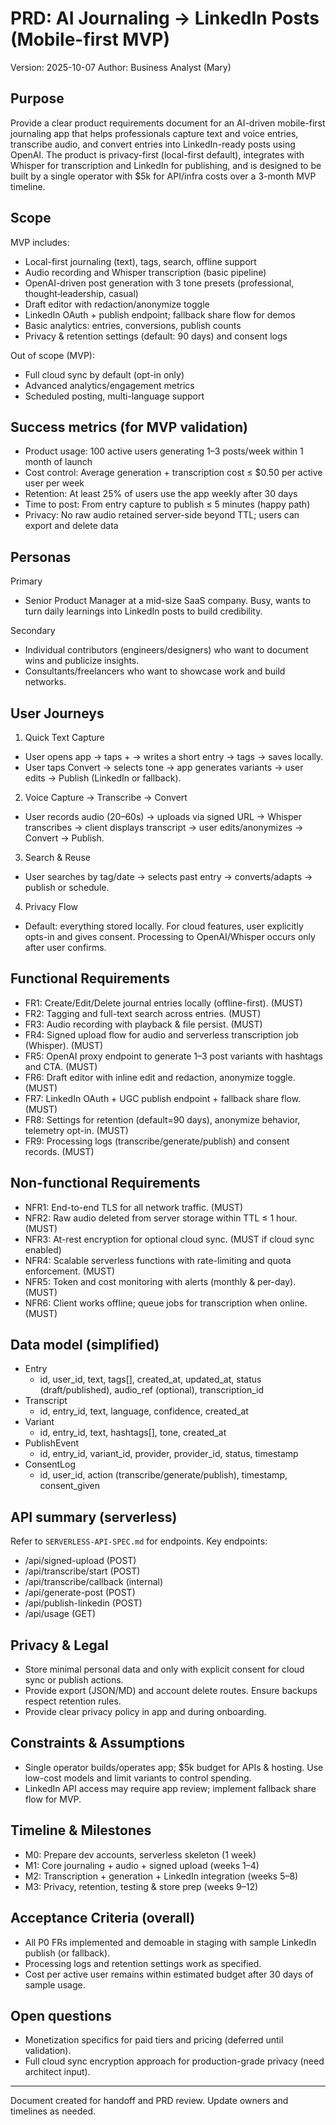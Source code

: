 # PRD: AI Journaling → LinkedIn Posts (Mobile-first MVP)

Version: 2025-10-07
Author: Business Analyst (Mary)

## Purpose
Provide a clear product requirements document for an AI-driven mobile-first journaling app that helps professionals capture text and voice entries, transcribe audio, and convert entries into LinkedIn-ready posts using OpenAI. The product is privacy-first (local-first default), integrates with Whisper for transcription and LinkedIn for publishing, and is designed to be built by a single operator with $5k for API/infra costs over a 3-month MVP timeline.

## Scope
MVP includes:
- Local-first journaling (text), tags, search, offline support
- Audio recording and Whisper transcription (basic pipeline)
- OpenAI-driven post generation with 3 tone presets (professional, thought‑leadership, casual)
- Draft editor with redaction/anonymize toggle
- LinkedIn OAuth + publish endpoint; fallback share flow for demos
- Basic analytics: entries, conversions, publish counts
- Privacy & retention settings (default: 90 days) and consent logs

Out of scope (MVP):
- Full cloud sync by default (opt-in only)
- Advanced analytics/engagement metrics
- Scheduled posting, multi-language support

## Success metrics (for MVP validation)
- Product usage: 100 active users generating 1–3 posts/week within 1 month of launch
- Cost control: Average generation + transcription cost ≤ $0.50 per active user per week
- Retention: At least 25% of users use the app weekly after 30 days
- Time to post: From entry capture to publish ≤ 5 minutes (happy path)
- Privacy: No raw audio retained server-side beyond TTL; users can export and delete data

## Personas
Primary
- Senior Product Manager at a mid-size SaaS company. Busy, wants to turn daily learnings into LinkedIn posts to build credibility.

Secondary
- Individual contributors (engineers/designers) who want to document wins and publicize insights.
- Consultants/freelancers who want to showcase work and build networks.

## User Journeys
1. Quick Text Capture
- User opens app → taps + → writes a short entry → tags → saves locally.
- User taps Convert → selects tone → app generates variants → user edits → Publish (LinkedIn or fallback).

2. Voice Capture → Transcribe → Convert
- User records audio (20–60s) → uploads via signed URL → Whisper transcribes → client displays transcript → user edits/anonymizes → Convert → Publish.

3. Search & Reuse
- User searches by tag/date → selects past entry → converts/adapts → publish or schedule.

4. Privacy Flow
- Default: everything stored locally. For cloud features, user explicitly opts-in and gives consent. Processing to OpenAI/Whisper occurs only after user confirms.

## Functional Requirements
- FR1: Create/Edit/Delete journal entries locally (offline-first). (MUST)
- FR2: Tagging and full-text search across entries. (MUST)
- FR3: Audio recording with playback & file persist. (MUST)
- FR4: Signed upload flow for audio and serverless transcription job (Whisper). (MUST)
- FR5: OpenAI proxy endpoint to generate 1–3 post variants with hashtags and CTA. (MUST)
- FR6: Draft editor with inline edit and redaction, anonymize toggle. (MUST)
- FR7: LinkedIn OAuth + UGC publish endpoint + fallback share flow. (MUST)
- FR8: Settings for retention (default=90 days), anonymize behavior, telemetry opt-in. (MUST)
- FR9: Processing logs (transcribe/generate/publish) and consent records. (MUST)

## Non-functional Requirements
- NFR1: End-to-end TLS for all network traffic. (MUST)
- NFR2: Raw audio deleted from server storage within TTL ≤ 1 hour. (MUST)
- NFR3: At-rest encryption for optional cloud sync. (MUST if cloud sync enabled)
- NFR4: Scalable serverless functions with rate-limiting and quota enforcement. (MUST)
- NFR5: Token and cost monitoring with alerts (monthly & per-day). (MUST)
- NFR6: Client works offline; queue jobs for transcription when online. (MUST)

## Data model (simplified)
- Entry
  - id, user_id, text, tags[], created_at, updated_at, status (draft/published), audio_ref (optional), transcription_id
- Transcript
  - id, entry_id, text, language, confidence, created_at
- Variant
  - id, entry_id, text, hashtags[], tone, created_at
- PublishEvent
  - id, entry_id, variant_id, provider, provider_id, status, timestamp
- ConsentLog
  - id, user_id, action (transcribe/generate/publish), timestamp, consent_given

## API summary (serverless)
Refer to `SERVERLESS-API-SPEC.md` for endpoints. Key endpoints:
- /api/signed-upload (POST)
- /api/transcribe/start (POST)
- /api/transcribe/callback (internal)
- /api/generate-post (POST)
- /api/publish-linkedin (POST)
- /api/usage (GET)

## Privacy & Legal
- Store minimal personal data and only with explicit consent for cloud sync or publish actions.
- Provide export (JSON/MD) and account delete routes. Ensure backups respect retention rules.
- Provide clear privacy policy in app and during onboarding.

## Constraints & Assumptions
- Single operator builds/operates app; $5k budget for APIs & hosting. Use low-cost models and limit variants to control spending.
- LinkedIn API access may require app review; implement fallback share flow for MVP.

## Timeline & Milestones
- M0: Prepare dev accounts, serverless skeleton (1 week)
- M1: Core journaling + audio + signed upload (weeks 1–4)
- M2: Transcription + generation + LinkedIn integration (weeks 5–8)
- M3: Privacy, retention, testing & store prep (weeks 9–12)

## Acceptance Criteria (overall)
- All P0 FRs implemented and demoable in staging with sample LinkedIn publish (or fallback).  
- Processing logs and retention settings work as specified.  
- Cost per active user remains within estimated budget after 30 days of sample usage.

## Open questions
- Monetization specifics for paid tiers and pricing (deferred until validation).  
- Full cloud sync encryption approach for production-grade privacy (need architect input).


---

Document created for handoff and PRD review. Update owners and timelines as needed.